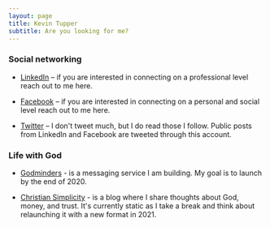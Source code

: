 ```yaml
---
layout: page
title: Kevin Tupper
subtitle: Are you looking for me?
---
```


### Social networking

* [LinkedIn](https://linkedin.com/in/kevin-tupper) – if you are interested in connecting on a professional level reach out to me here.

* [Facebook](https://www.facebook.com/kevin.tupper) – if you are interested in connecting on a personal and social level reach out to me here.

* [Twitter](https://twitter.com/kevintupper) – I don't tweet much, but I do read those I follow.  Public posts from LinkedIn and Facebook are tweeted through this account.

### Life with God

* [Godminders](https://godminders.org) - is a messaging service I am building.  My goal is to launch by the end of 2020.

* [Christian Simplicity](https://christiansimplicity.com) - is a blog where I share thoughts about God, money, and trust.  It's currently static as I take a break and think about relaunching it with a new format in 2021.

